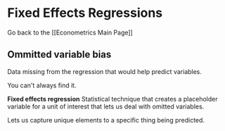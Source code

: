 # Fixed Effects Regressions

Go back to the [[Econometrics Main Page]]

## Ommitted variable bias

Data missing from the regression that would help predict variables.

You can't always find it.

**Fixed effects regression** Statistical technique that creates a placeholder variable for a unit of interest that lets us deal with omitted variables.

Lets us capture unique elements to a specific thing being predicted.

